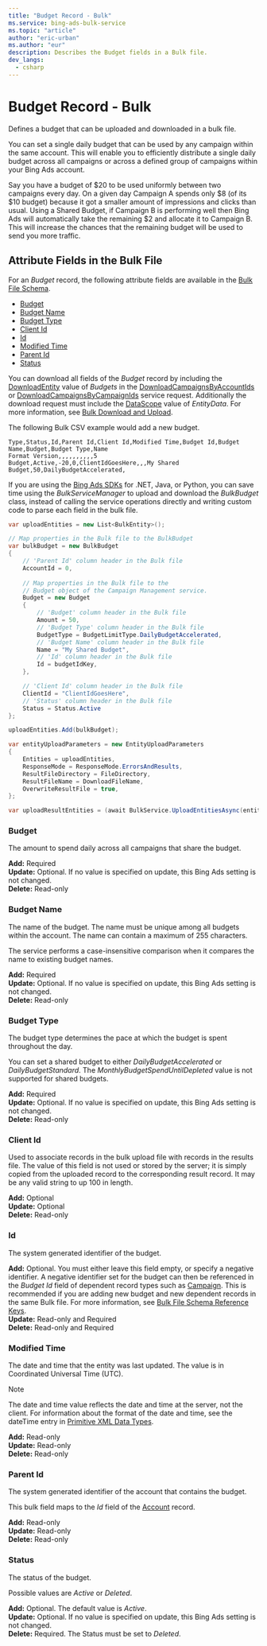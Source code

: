 ```yaml
---
title: "Budget Record - Bulk"
ms.service: bing-ads-bulk-service
ms.topic: "article"
author: "eric-urban"
ms.author: "eur"
description: Describes the Budget fields in a Bulk file.
dev_langs:
  - csharp
---
```

# Budget Record - Bulk
Defines a budget that can be uploaded and downloaded in a bulk file.

You can set a single daily budget that can be used by any campaign within the same account. This will enable you to efficiently distribute a single daily budget across all campaigns or across a defined group of campaigns within your Bing Ads account.

Say you have a budget of $20 to be used uniformly between two campaigns every day. On a given day Campaign A spends only $8 (of its $10 budget) because it got a smaller amount of impressions and clicks than usual. Using a Shared Budget, if Campaign B is performing well then Bing Ads will automatically take the remaining $2 and allocate it to Campaign B. This will increase the chances that the remaining budget will be used to send you more traffic.

## <a name="entitydata"></a>Attribute Fields in the Bulk File
For an *Budget* record, the following attribute fields are available in the [Bulk File Schema](bingads/bulk-service/bulk-file-schema.md). 

- [Budget](#budget)
- [Budget Name](#budgetname)
- [Budget Type](#budgettype)
- [Client Id](#clientid)
- [Id](#id)
- [Modified Time](#modifiedtime)
- [Parent Id](#parentid)
- [Status](#status)

You can download all fields of the *Budget* record by including the [DownloadEntity](bingads/bulk-service/downloadentity.md) value of *Budgets* in the [DownloadCampaignsByAccountIds](bingads/bulk-service/downloadcampaignsbyaccountids.md) or [DownloadCampaignsByCampaignIds](bingads/bulk-service/downloadcampaignsbycampaignids.md) service request. Additionally the download request must include the [DataScope](bingads/bulk-service/datascope.md) value of *EntityData*. For more information, see [Bulk Download and Upload](bingads/guides/bulk-download-upload.md).

The following Bulk CSV example would add a new budget. 

```csv
Type,Status,Id,Parent Id,Client Id,Modified Time,Budget Id,Budget Name,Budget,Budget Type,Name
Format Version,,,,,,,,,,5
Budget,Active,-20,0,ClientIdGoesHere,,,My Shared Budget,50,DailyBudgetAccelerated,
```

If you are using the [Bing Ads SDKs](bingads/guides/client-libraries.md) for .NET, Java, or Python, you can save time using the *BulkServiceManager* to upload and download the *BulkBudget* class, instead of calling the service operations directly and writing custom code to parse each field in the bulk file. 


```csharp
var uploadEntities = new List<BulkEntity>();

// Map properties in the Bulk file to the BulkBudget
var bulkBudget = new BulkBudget
{
    // 'Parent Id' column header in the Bulk file
    AccountId = 0,
                
    // Map properties in the Bulk file to the 
    // Budget object of the Campaign Management service.
    Budget = new Budget
    {
        // 'Budget' column header in the Bulk file
        Amount = 50,
        // 'Budget Type' column header in the Bulk file
        BudgetType = BudgetLimitType.DailyBudgetAccelerated,
        // 'Budget Name' column header in the Bulk file
        Name = "My Shared Budget",
        // 'Id' column header in the Bulk file
        Id = budgetIdKey,
    },

    // 'Client Id' column header in the Bulk file
    ClientId = "ClientIdGoesHere",
    // 'Status' column header in the Bulk file
    Status = Status.Active
};

uploadEntities.Add(bulkBudget);

var entityUploadParameters = new EntityUploadParameters
{
    Entities = uploadEntities,
    ResponseMode = ResponseMode.ErrorsAndResults,
    ResultFileDirectory = FileDirectory,
    ResultFileName = DownloadFileName,
    OverwriteResultFile = true,
};

var uploadResultEntities = (await BulkService.UploadEntitiesAsync(entityUploadParameters)).ToList();
```

### <a name="budget"></a>Budget
The amount to spend daily across all campaigns that share the budget.

**Add:** Required  
**Update:** Optional. If no value is specified on update, this Bing Ads setting is not changed.    
**Delete:** Read-only  

### <a name="budgetname"></a>Budget Name
The name of the budget. The name must be unique among all budgets within the account. The name can contain a maximum of 255 characters.

The service performs a case-insensitive comparison when it compares the name to existing budget names.

**Add:** Required  
**Update:** Optional. If no value is specified on update, this Bing Ads setting is not changed.    
**Delete:** Read-only  

### <a name="budgettype"></a>Budget Type
The budget type determines the pace at which the budget is spent throughout the day.

You can set a shared budget to either *DailyBudgetAccelerated* or *DailyBudgetStandard*. The *MonthlyBudgetSpendUntilDepleted* value is not supported for shared budgets.

**Add:** Required  
**Update:** Optional. If no value is specified on update, this Bing Ads setting is not changed.    
**Delete:** Read-only  

### <a name="clientid"></a>Client Id
Used to associate records in the bulk upload file with records in the results file. The value of this field is not used or stored by the server; it is simply copied from the uploaded record to the corresponding result record. It may be any valid string to up 100 in length.

**Add:** Optional  
**Update:** Optional    
**Delete:** Read-only  

### <a name="id"></a>Id
The system generated identifier of the budget.

**Add:** Optional. You must either leave this field empty, or specify a negative identifier. A negative identifier set for the budget can then be referenced in the *Budget Id* field of dependent record types such as [Campaign](bingads/bulk-service/campaign.md). This is recommended if you are adding new budget and new dependent records in the same Bulk file. For more information, see [Bulk File Schema Reference Keys](bingads/bulk-service/bulk-file-schema.md#referencekeys).  
**Update:** Read-only and Required  
**Delete:** Read-only and Required  

### <a name="modifiedtime"></a>Modified Time
The date and time that the entity was last updated. The value is in Coordinated Universal Time (UTC).

> [!NOTE]
> The date and time value reflects the date and time at the server, not the client. For information about the format of the date and time, see the dateTime entry in [Primitive XML Data Types](https://go.microsoft.com/fwlink/?linkid=859198).

**Add:** Read-only  
**Update:** Read-only  
**Delete:** Read-only  

### <a name="parentid"></a>Parent Id
The system generated identifier of the account that contains the budget.

This bulk field maps to the *Id* field of the [Account](bingads/bulk-service/account.md) record.

**Add:** Read-only  
**Update:** Read-only  
**Delete:** Read-only  

### <a name="status"></a>Status
The status of the budget.

Possible values are *Active* or *Deleted*. 

**Add:** Optional. The default value is *Active*.  
**Update:** Optional. If no value is specified on update, this Bing Ads setting is not changed.    
**Delete:** Required. The Status must be set to *Deleted*.


